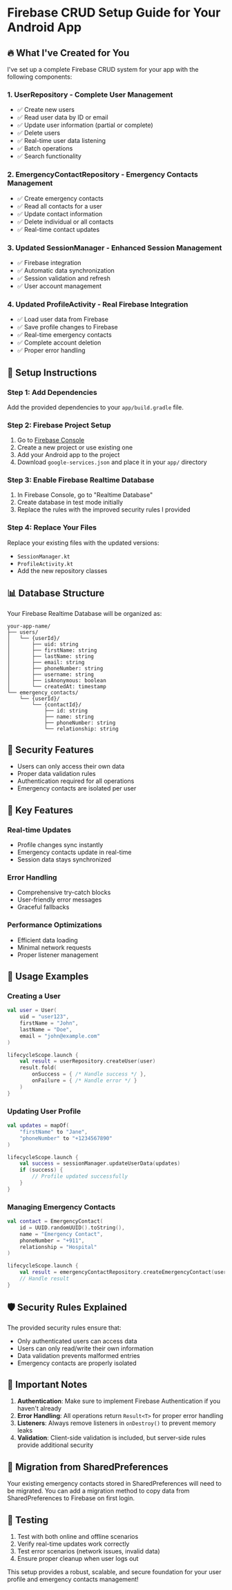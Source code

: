 # Firebase CRUD Setup Guide for Your Android App

## 🔥 What I've Created for You

I've set up a complete Firebase CRUD system for your app with the following components:

### 1. **UserRepository** - Complete User Management
- ✅ Create new users
- ✅ Read user data by ID or email
- ✅ Update user information (partial or complete)
- ✅ Delete users
- ✅ Real-time user data listening
- ✅ Batch operations
- ✅ Search functionality

### 2. **EmergencyContactRepository** - Emergency Contacts Management
- ✅ Create emergency contacts
- ✅ Read all contacts for a user
- ✅ Update contact information
- ✅ Delete individual or all contacts
- ✅ Real-time contact updates

### 3. **Updated SessionManager** - Enhanced Session Management
- ✅ Firebase integration
- ✅ Automatic data synchronization
- ✅ Session validation and refresh
- ✅ User account management

### 4. **Updated ProfileActivity** - Real Firebase Integration
- ✅ Load user data from Firebase
- ✅ Save profile changes to Firebase
- ✅ Real-time emergency contacts
- ✅ Complete account deletion
- ✅ Proper error handling

## 🚀 Setup Instructions

### Step 1: Add Dependencies
Add the provided dependencies to your `app/build.gradle` file.

### Step 2: Firebase Project Setup
1. Go to [Firebase Console](https://console.firebase.google.com/)
2. Create a new project or use existing one
3. Add your Android app to the project
4. Download `google-services.json` and place it in your `app/` directory

### Step 3: Enable Firebase Realtime Database
1. In Firebase Console, go to "Realtime Database"
2. Create database in test mode initially
3. Replace the rules with the improved security rules I provided

### Step 4: Replace Your Files
Replace your existing files with the updated versions:
- `SessionManager.kt`
- `ProfileActivity.kt`
- Add the new repository classes

## 📊 Database Structure
Your Firebase Realtime Database will be organized as:
```
your-app-name/
├── users/
│   └── {userId}/
│       ├── uid: string
│       ├── firstName: string
│       ├── lastName: string
│       ├── email: string
│       ├── phoneNumber: string
│       ├── username: string
│       ├── isAnonymous: boolean
│       └── createdAt: timestamp
└── emergency_contacts/
    └── {userId}/
        └── {contactId}/
            ├── id: string
            ├── name: string
            ├── phoneNumber: string
            └── relationship: string
```

## 🔐 Security Features
- Users can only access their own data
- Proper data validation rules
- Authentication required for all operations
- Emergency contacts are isolated per user

## 🎯 Key Features

### Real-time Updates
- Profile changes sync instantly
- Emergency contacts update in real-time
- Session data stays synchronized

### Error Handling
- Comprehensive try-catch blocks
- User-friendly error messages
- Graceful fallbacks

### Performance Optimizations
- Efficient data loading
- Minimal network requests
- Proper listener management

## 🔧 Usage Examples

### Creating a User
```kotlin
val user = User(
    uid = "user123",
    firstName = "John",
    lastName = "Doe",
    email = "john@example.com"
)

lifecycleScope.launch {
    val result = userRepository.createUser(user)
    result.fold(
        onSuccess = { /* Handle success */ },
        onFailure = { /* Handle error */ }
    )
}
```

### Updating User Profile
```kotlin
val updates = mapOf(
    "firstName" to "Jane",
    "phoneNumber" to "+1234567890"
)

lifecycleScope.launch {
    val success = sessionManager.updateUserData(updates)
    if (success) {
        // Profile updated successfully
    }
}
```

### Managing Emergency Contacts
```kotlin
val contact = EmergencyContact(
    id = UUID.randomUUID().toString(),
    name = "Emergency Contact",
    phoneNumber = "+911",
    relationship = "Hospital"
)

lifecycleScope.launch {
    val result = emergencyContactRepository.createEmergencyContact(userId, contact)
    // Handle result
}
```

## 🛡️ Security Rules Explained
The provided security rules ensure that:
- Only authenticated users can access data
- Users can only read/write their own information
- Data validation prevents malformed entries
- Emergency contacts are properly isolated

## 🚨 Important Notes
1. **Authentication**: Make sure to implement Firebase Authentication if you haven't already
2. **Error Handling**: All operations return `Result<T>` for proper error handling
3. **Listeners**: Always remove listeners in `onDestroy()` to prevent memory leaks
4. **Validation**: Client-side validation is included, but server-side rules provide additional security

## 🔄 Migration from SharedPreferences
Your existing emergency contacts stored in SharedPreferences will need to be migrated. You can add a migration method to copy data from SharedPreferences to Firebase on first login.

## 📱 Testing
1. Test with both online and offline scenarios
2. Verify real-time updates work correctly
3. Test error scenarios (network issues, invalid data)
4. Ensure proper cleanup when user logs out

This setup provides a robust, scalable, and secure foundation for your user profile and emergency contacts management!